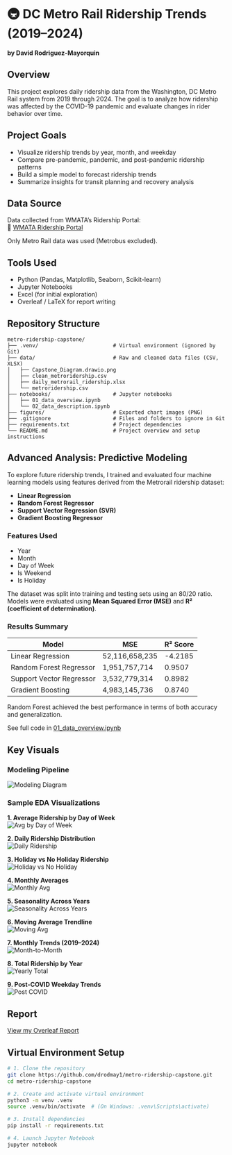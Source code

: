 # 🚇 DC Metro Rail Ridership Trends (2019–2024)  
**by David Rodriguez-Mayorquin**

## Overview
This project explores daily ridership data from the Washington, DC Metro Rail system from 2019 through 2024. The goal is to analyze how ridership was affected by the COVID-19 pandemic and evaluate changes in rider behavior over time.

## Project Goals
- Visualize ridership trends by year, month, and weekday
- Compare pre-pandemic, pandemic, and post-pandemic ridership patterns
- Build a simple model to forecast ridership trends
- Summarize insights for transit planning and recovery analysis

## Data Source
Data collected from WMATA’s Ridership Portal:  
🔗 [WMATA Ridership Portal](https://www.wmata.com/initiatives/ridership-portal/)

Only Metro Rail data was used (Metrobus excluded).

## Tools Used
- Python (Pandas, Matplotlib, Seaborn, Scikit-learn)
- Jupyter Notebooks
- Excel (for initial exploration)
- Overleaf / LaTeX for report writing

## Repository Structure

```
metro-ridership-capstone/
├── .venv/                        # Virtual environment (ignored by Git)
├── data/                         # Raw and cleaned data files (CSV, XLSX)
│   ├── Capstone_Diagram.drawio.png
│   ├── clean_metroridership.csv
│   ├── daily_metrorail_ridership.xlsx
│   └── metroridership.csv
├── notebooks/                    # Jupyter notebooks
│   ├── 01_data_overview.ipynb
│   └── 02_data_description.ipynb
├── figures/                      # Exported chart images (PNG)
├── .gitignore                    # Files and folders to ignore in Git
├── requirements.txt              # Project dependencies
└── README.md                     # Project overview and setup instructions

```

## Advanced Analysis: Predictive Modeling

To explore future ridership trends, I trained and evaluated four machine learning models using features derived from the Metrorail ridership dataset:

- **Linear Regression**
- **Random Forest Regressor**
- **Support Vector Regression (SVR)**
- **Gradient Boosting Regressor**

### Features Used
- Year
- Month
- Day of Week
- Is Weekend
- Is Holiday

The dataset was split into training and testing sets using an 80/20 ratio. Models were evaluated using **Mean Squared Error (MSE)** and **R² (coefficient of determination)**.

### Results Summary

| Model                  | MSE           | R² Score |
|------------------------|---------------|----------|
| Linear Regression      | 52,116,658,235 | -4.2185  |
| Random Forest Regressor| 1,951,757,714  | 0.9507   |
| Support Vector Regressor| 3,532,779,314 | 0.8982   |
| Gradient Boosting      | 4,983,145,736  | 0.8740   |

Random Forest achieved the best performance in terms of both accuracy and generalization.

See full code in [01_data_overview.ipynb](notebooks/01_data_overview.ipynb)

## Key Visuals
### Modeling Pipeline
![Modeling Diagram](data/Capstone_Diagram.drawio.png)

### Sample EDA Visualizations  
**1. Average Ridership by Day of Week**  
![Avg by Day of Week](figures/eda_avg_by_day_of_week.png)

**2. Daily Ridership Distribution**  
![Daily Ridership](figures/eda_distribution_daily_ridership.png)

**3. Holiday vs No Holiday Ridership**  
![Holiday vs No Holiday](figures/eda_holiday_vs_noholiday.png)

**4. Monthly Averages**  
![Monthly Avg](figures/eda_monthly_average.png)

**5. Seasonality Across Years**  
![Seasonality Across Years](figures/eda_monthly_seasonality_acrossyears.png)

**6. Moving Average Trendline**  
![Moving Avg](figures/eda_moving_avg_trendline.png)

**7. Monthly Trends (2019–2024)**  
![Month-to-Month](figures/eda_seasonal_trend_month_to_month.png)

**8. Total Ridership by Year**  
![Yearly Total](figures/eda_total_ridership_by_year.png)

**9. Post-COVID Weekday Trends**  
![Post COVID](figures/eda_weekday_avg_postcovid.png)


## Report
[View my Overleaf Report](https://www.overleaf.com/read/hxkvkcqksdhm#049a99)

## Virtual Environment Setup

```bash
# 1. Clone the repository
git clone https://github.com/drodmay1/metro-ridership-capstone.git
cd metro-ridership-capstone

# 2. Create and activate virtual environment
python3 -m venv .venv
source .venv/bin/activate  # (On Windows: .venv\Scripts\activate)

# 3. Install dependencies
pip install -r requirements.txt

# 4. Launch Jupyter Notebook
jupyter notebook






